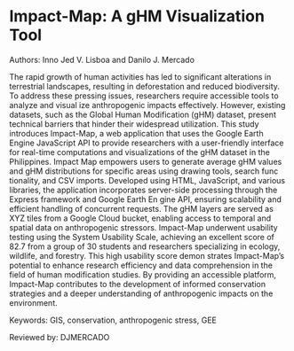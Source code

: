 # Impact-Map: A gHM Visualization Tool
Authors: Inno Jed V. Lisboa and Danilo J. Mercado

The rapid growth of human activities has led
 to significant alterations in terrestrial landscapes, resulting in
 deforestation and reduced biodiversity. To address these pressing
 issues, researchers require accessible tools to analyze and visual
ize anthropogenic impacts effectively. However, existing datasets,
 such as the Global Human Modification (gHM) dataset, present
 technical barriers that hinder their widespread utilization. This
 study introduces Impact-Map, a web application that uses the
 Google Earth Engine JavaScript API to provide researchers
 with a user-friendly interface for real-time computations and
 visualizations of the gHM dataset in the Philippines. Impact
Map empowers users to generate average gHM values and gHM
 distributions for specific areas using drawing tools, search func
tionality, and CSV imports. Developed using HTML, JavaScript,
 and various libraries, the application incorporates server-side
 processing through the Express framework and Google Earth En
gine API, ensuring scalability and efficient handling of concurrent
 requests. The gHM layers are served as XYZ tiles from a Google
 Cloud bucket, enabling access to temporal and spatial data on
 anthropogenic stressors. Impact-Map underwent usability testing
 using the System Usability Scale, achieving an excellent score of
 82.7 from a group of 30 students and researchers specializing in
 ecology, wildlife, and forestry. This high usability score demon
strates Impact-Map’s potential to enhance research efficiency and
 data comprehension in the field of human modification studies.
 By providing an accessible platform, Impact-Map contributes to
 the development of informed conservation strategies and a deeper
 understanding of anthropogenic impacts on the environment.


Keywords: GIS, conservation, anthropogenic stress, GEE


Reviewed by: DJMERCADO
